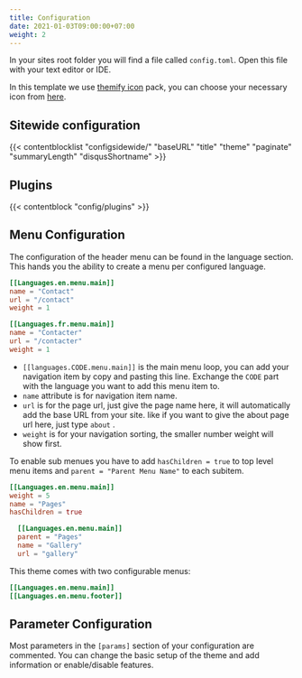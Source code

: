 ```yaml
---
title: Configuration
date: 2021-01-03T09:00:00+07:00
weight: 2
---
```


In your sites root folder you will find a file called `config.toml`. Open this file with your text editor or IDE.

In this template we use [themify icon](https://themify.me/themify-icons) pack, you can choose your necessary icon from [here](https://themify.me/themify-icons).

## Sitewide configuration

{{< contentblocklist "configsidewide/" "baseURL" "title" "theme" "paginate" "summaryLength" "disqusShortname" >}}

## Plugins

{{< contentblock "config/plugins" >}}

## Menu Configuration

The configuration of the header menu can be found in the language section. This hands you the ability to create a menu per configured language.

```toml
[[Languages.en.menu.main]]
name = "Contact"
url = "/contact"
weight = 1

[[Languages.fr.menu.main]]
name = "Contacter"
url = "/contacter"
weight = 1
```

* `[[languages.CODE.menu.main]]` is the main menu loop, you can add your navigation item by copy and pasting this line. Exchange the `CODE` part with the language you want to add this menu item to.
* `name` attribute is for navigation item name.
* `url` is for the page url, just give the page name here, it will automatically add the base URL from your site. like if you want to give the about page url here, just type `about` .
* `weight` is for your navigation sorting, the smaller number weight will show first.

To enable sub menues you have to add `hasChildren = true` to top level menu items and `parent = "Parent Menu Name"` to each subitem.

```toml
[[Languages.en.menu.main]]
weight = 5
name = "Pages"
hasChildren = true

  [[Languages.en.menu.main]]
  parent = "Pages"
  name = "Gallery"
  url = "gallery"
```

This theme comes with two configurable menus:

```toml
[[Languages.en.menu.main]]
[[Languages.en.menu.footer]]
```

## Parameter Configuration

Most parameters in the `[params]` section of your configuration are commented. You can change the basic setup of the theme and add information or enable/disable features.
